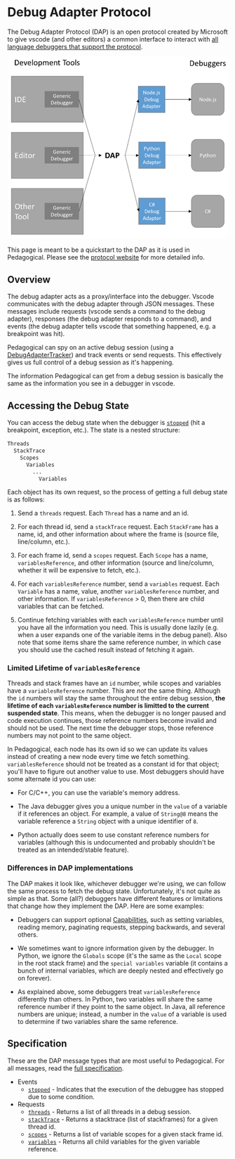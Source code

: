 # Debug Adapter Protocol

The Debug Adapter Protocol (DAP) is an open protocol created by Microsoft to give vscode (and other editors) a common interface to interact with [all language debuggers that support the protocol](https://microsoft.github.io/debug-adapter-protocol/implementors/adapters/).

![DAP Diagram](img/dap-diagram.png)

This page is meant to be a quickstart to the DAP as it is used in Pedagogical. Please see the [protocol website](https://microsoft.github.io/debug-adapter-protocol/) for more detailed info.

## Overview

The debug adapter acts as a proxy/interface into the debugger. Vscode communicates with the debug adapter through JSON messages. These messages include requests (vscode sends a command to the debug adapter), responses (the debug adapter responds to a command), and events (the debug adapter tells vscode that something happened, e.g. a breakpoint was hit).

Pedagogical can spy on an active debug session (using a [DebugAdapterTracker](https://code.visualstudio.com/api/references/vscode-api#DebugAdapterTracker)) and track events or send requests. This effectively gives us full control of a debug session as it's happening.

The information Pedagogical can get from a debug session is basically the same as the information you see in a debugger in vscode.

## Accessing the Debug State

You can access the debug state when the debugger is [`stopped`](https://microsoft.github.io/debug-adapter-protocol/specification#Events_Stopped) (hit a breakpoint, exception, etc.). The state is a nested structure:

```text
Threads
  StackTrace
    Scopes
      Variables
        ...
          Variables
```

Each object has its own request, so the process of getting a full debug state is as follows:

1. Send a `threads` request. Each `Thread` has a name and an id.

2. For each thread id, send a `stackTrace` request. Each `StackFrame` has a name, id, and other information about where the frame is (source file, line/column, etc.).

3. For each frame id, send a `scopes` request. Each `Scope` has a name, `variablesReference`, and other information (source and line/column, whether it will be expensive to fetch, etc.).

4. For each `variablesReference` number, send a `variables` request. Each `Variable` has a name, value, another `variablesReference` number, and other information. If `variablesReference` > 0, then there are child variables that can be fetched.

5. Continue fetching variables with each `variablesReference` number until you have all the information you need. This is usually done lazily (e.g. when a user expands one of the variable items in the debug panel). Also note that some items share the same reference number, in which case you should use the cached result instead of fetching it again.

### Limited Lifetime of `variablesReference`

Threads and stack frames have an `id` number, while scopes and variables have a `variablesReference` number. This are _not_ the same thing. Although the `id` numbers will stay the same throughout the entire debug session, **the lifetime of each `variablesReference` number is limitted to the current suspended state**. This means, when the debugger is no longer paused and code execution continues, those reference numbers become invalid and should not be used. The next time the debugger stops, those reference numbers may not point to the same object.

In Pedagogical, each node has its own id so we can update its values instead of creating a new node every time we fetch something. `variablesReference` should not be treated as a constant id for that object; you'll have to figure out another value to use. Most debuggers should have some alternate id you can use:

- For C/C++, you can use the variable's memory address.

- The Java debugger gives you a unique number in the `value` of a variable if it references an object. For example, a value of `String@8` means the variable reference a `String` object with a unique identifier of `8`.

- Python actually does seem to use constant reference numbers for variables (although this is undocumented and probably shouldn't be treated as an intended/stable feature).

### Differences in DAP implementations

The DAP makes it look like, whichever debugger we're using, we can follow the same process to fetch the debug state. Unfortunately, it's not quite as simple as that. Some (all?) debuggers have different features or limitations that change how they implement the DAP. Here are some examples:

- Debuggers can support optional [Capabilities](https://microsoft.github.io/debug-adapter-protocol/specification#Types_Capabilities), such as setting variables, reading memory, paginating requests, stepping backwards, and several others.

- We sometimes want to ignore information given by the debugger. In Python, we ignore the `Globals` scope (it's the same as the `Local` scope in the root stack frame) and the `special variables` variable (it contains a bunch of internal variables, which are deeply nested and effectively go on forever).

- As explained above, some debuggers treat `variablesReference` differently than others. In Python, two variables will share the same reference number if they point to the same object. In Java, all reference numbers are unique; instead, a number in the `value` of a variable is used to determine if two variables share the same reference.

## Specification

These are the DAP message types that are most useful to Pedagogical. For all messages, read the [full specification](https://microsoft.github.io/debug-adapter-protocol/specification).

- Events
  - [`stopped`](https://microsoft.github.io/debug-adapter-protocol/specification#Events_Stopped) - Indicates that the execution of the debuggee has stopped due to some condition.
- Requests
  - [`threads`](https://microsoft.github.io/debug-adapter-protocol/specification#Requests_Threads) - Returns a list of all threads in a debug session.
  - [`stackTrace`](https://microsoft.github.io/debug-adapter-protocol/specification#Requests_StackTrace) - Returns a stacktrace (list of stackframes) for a given thread id.
  - [`scopes`](https://microsoft.github.io/debug-adapter-protocol/specification#Requests_Scopes) - Returns a list of variable scopes for a given stack frame id.
  - [`variables`](https://microsoft.github.io/debug-adapter-protocol/specification#Requests_Variables) - Returns all child variables for the given variable reference.
